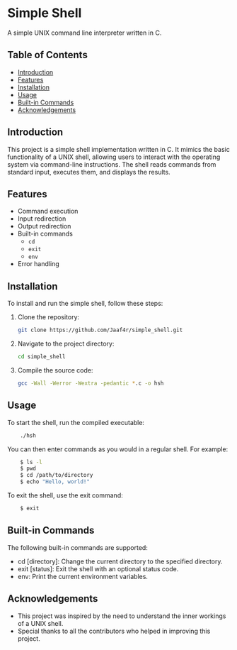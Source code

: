 # Simple Shell

A simple UNIX command line interpreter written in C.

## Table of Contents

- [Introduction](#introduction)
- [Features](#features)
- [Installation](#installation)
- [Usage](#usage)
- [Built-in Commands](#built-in-commands)
- [Acknowledgements](#acknowledgements)

## Introduction

This project is a simple shell implementation written in C. It mimics the basic functionality of a UNIX shell, allowing users to interact with the operating system via command-line instructions. The shell reads commands from standard input, executes them, and displays the results.

## Features

- Command execution
- Input redirection
- Output redirection
- Built-in commands
  - `cd`
  - `exit`
  - `env`
- Error handling

## Installation

To install and run the simple shell, follow these steps:

1. Clone the repository:
    ```sh
    git clone https://github.com/Jaaf4r/simple_shell.git
    ```
2. Navigate to the project directory:
    ```sh
    cd simple_shell
    ```
3. Compile the source code:
    ```sh
    gcc -Wall -Werror -Wextra -pedantic *.c -o hsh
    ```

## Usage

To start the shell, run the compiled executable:
```sh
    ./hsh
```
You can then enter commands as you would in a regular shell. For example:
```sh
    $ ls -l
    $ pwd
    $ cd /path/to/directory
    $ echo "Hello, world!"
```
To exit the shell, use the exit command:
```sh
    $ exit
```

## Built-in Commands

The following built-in commands are supported:
  - cd [directory]: Change the current directory to the specified directory.
  - exit [status]: Exit the shell with an optional status code.
  - env: Print the current environment variables.

## Acknowledgements

- This project was inspired by the need to understand the inner workings of a UNIX shell.
- Special thanks to all the contributors who helped in improving this project.
